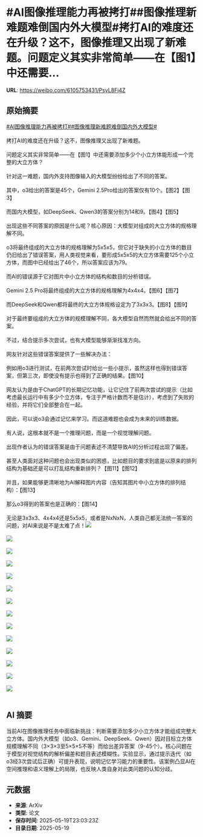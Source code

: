 # #AI图像推理能力再被拷打##图像推理新难题难倒国内外大模型#拷打AI的难度还在升级？这不，图像推理又出现了新难题。问题定义其实非常简单——在【图1】中还需要...

**URL**: https://weibo.com/6105753431/PsyL8Fj4Z

## 原始摘要

<a href="https://m.weibo.cn/search?containerid=231522type%3D1%26t%3D10%26q%3D%23AI%E5%9B%BE%E5%83%8F%E6%8E%A8%E7%90%86%E8%83%BD%E5%8A%9B%E5%86%8D%E8%A2%AB%E6%8B%B7%E6%89%93%23&amp;extparam=%23AI%E5%9B%BE%E5%83%8F%E6%8E%A8%E7%90%86%E8%83%BD%E5%8A%9B%E5%86%8D%E8%A2%AB%E6%8B%B7%E6%89%93%23" data-hide=""><span class="surl-text">#AI图像推理能力再被拷打#</span></a><a href="https://m.weibo.cn/search?containerid=231522type%3D1%26t%3D10%26q%3D%23%E5%9B%BE%E5%83%8F%E6%8E%A8%E7%90%86%E6%96%B0%E9%9A%BE%E9%A2%98%E9%9A%BE%E5%80%92%E5%9B%BD%E5%86%85%E5%A4%96%E5%A4%A7%E6%A8%A1%E5%9E%8B%23&amp;extparam=%23%E5%9B%BE%E5%83%8F%E6%8E%A8%E7%90%86%E6%96%B0%E9%9A%BE%E9%A2%98%E9%9A%BE%E5%80%92%E5%9B%BD%E5%86%85%E5%A4%96%E5%A4%A7%E6%A8%A1%E5%9E%8B%23" data-hide=""><span class="surl-text">#图像推理新难题难倒国内外大模型#</span></a><br><br>拷打AI的难度还在升级？这不，图像推理又出现了新难题。<br><br>问题定义其实非常简单——在【图1】中还需要添加多少个小立方体能形成一个完整的大立方体？<br><br>针对这一难题，国内外支持图像输入的大模型纷纷给出了不同的答案。<br><br>其中，o3给出的答案是45个，Gemini 2.5Pro给出的答案仅有10个。【图2】【图3】<br><br>而国内大模型，如DeepSeek、Qwen3的答案分别为14和9。【图4】【图5】<br><br>出现这些不同答案的原因是什么呢？核心原因：大模型对组成的大立方体的规格理解不同。<br><br>o3将最终组成的大立方体的规格理解为5x5x5，但它对于缺失的小立方体的数目仍旧给出了错误答案，用人类视觉来看，要形成5x5x5的大立方体需要125个小立方体，而图中已经给出了46个，所以答案应该为79。<br><br>而AI的错误源于它对图片中小立方体的结构和数目的分析错误。<br><br>Gemini 2.5 Pro将最终组成的大立方体的规格理解为4x4x4。【图6】【图7】<br><br>而DeepSeek和Qwen都将最终的大立方体规格设定为了3x3x3。【图8】【图9】<br><br>对于最终要组成的大立方体的规模理解不同，各大模型自然而然就会给出不同的答案。<br><br>不过，结合提示多次尝试，也有大模型能够渐渐找准方向。<br><br>网友针对这些错误答案提供了一些解决办法：<br><br>例如用o3进行测试，在前两次尝试时给出一些小提示，虽然这样也得到错误答案，但第三次，即使没有提示也得到了正确的结果。【图10】<br><br>网友认为是由于ChatGPT的长期记忆功能，让它记住了前两次尝试的提示（比如考虑最长运行中有多少个立方体，专注于严格计数而不是估计），考虑到了失败的经验，并将它们全部整合在一起。<br><br>因此，可以说o3会通过记忆来学习。而这道难题也会成为未来的训练数据。<br><br>有人说，这根本就不是一个推理问题，而是一个视觉理解问题。<br><br>出现作者认为的错误答案是由于问题表述不清楚导致AI的分析过程出现了偏差。<br><br>甚至人类面对这种问题也会出现类似的困惑，比如题目的要求到底是以原来的排列结构为基础还是可以打乱结构重新排列？【图11】【图12】<br><br>并且，如果能够更清晰地为AI解释图片内容（告知其图片中小立方体的排列结构）：【图13】<br><br>那么o3得到的答案也是正确的：【图14】<br><br>无论是3x3x3、4x4x4还是5x5x5，或者是NxNxN，人类自己都无法统一答案的问题，对AI来说是不是太难了点！<img style="" src="https://tvax1.sinaimg.cn/large/006Fd7o3gy1i1kxi6rdilj30hs0gi7am.jpg" referrerpolicy="no-referrer"><br><br><img style="" src="https://tvax3.sinaimg.cn/large/006Fd7o3gy1i1kxi8sxtpj30zk0tt45x.jpg" referrerpolicy="no-referrer"><br><br><img style="" src="https://tvax2.sinaimg.cn/large/006Fd7o3gy1i1kxia1fibj316v074ab7.jpg" referrerpolicy="no-referrer"><br><br><img style="" src="https://tvax4.sinaimg.cn/large/006Fd7o3gy1i1kxic3abbj30zk0dgdib.jpg" referrerpolicy="no-referrer"><br><br><img style="" src="https://tvax1.sinaimg.cn/large/006Fd7o3gy1i1kxidwtaaj30zk0f541j.jpg" referrerpolicy="no-referrer"><br><br><img style="" src="https://tvax1.sinaimg.cn/large/006Fd7o3gy1i1kxigb8zhj30zk0tt45x.jpg" referrerpolicy="no-referrer"><br><br><img style="" src="https://tvax2.sinaimg.cn/large/006Fd7o3gy1i1kxiidt3nj30zk0cqjua.jpg" referrerpolicy="no-referrer"><br><br><img style="" src="https://tvax3.sinaimg.cn/large/006Fd7o3gy1i1kxikqmytj30zk0grq78.jpg" referrerpolicy="no-referrer"><br><br><img style="" src="https://tvax3.sinaimg.cn/large/006Fd7o3gy1i1kxim1vt0j310y0740uk.jpg" referrerpolicy="no-referrer"><br><br><img style="" src="https://tvax3.sinaimg.cn/large/006Fd7o3gy1i1kxinzrt3j30hs0kwn0l.jpg" referrerpolicy="no-referrer"><br><br><img style="" src="https://tvax1.sinaimg.cn/large/006Fd7o3gy1i1kxism5udj30zk0fnwol.jpg" referrerpolicy="no-referrer"><br><br><img style="" src="https://tvax3.sinaimg.cn/large/006Fd7o3gy1i1kxiufvesj30zk0g5n4n.jpg" referrerpolicy="no-referrer"><br><br><img style="" src="https://tvax4.sinaimg.cn/large/006Fd7o3gy1i1kxiw5a26j30pq0pun0r.jpg" referrerpolicy="no-referrer"><br><br><img style="" src="https://tvax4.sinaimg.cn/large/006Fd7o3gy1i1kxixwqybj30zk0iotax.jpg" referrerpolicy="no-referrer"><br><br>

## AI 摘要

当前AI在图像推理任务中面临新挑战：判断需要添加多少小立方体才能组成完整大立方体。国内外大模型（如o3、Gemini、DeepSeek、Qwen）因对目标立方体规模理解不同（3×3×3至5×5×5不等）而给出差异答案（9-45个）。核心问题在于模型对视觉结构的解析偏差和题目表述模糊性。实验显示，通过提示迭代（如o3经3次尝试后正确）可提升表现，说明记忆学习能力的重要性。该案例凸显AI在空间推理和语义理解上的局限，也反映人类自身对此类问题的认知分歧。

## 元数据

- **来源**: ArXiv
- **类型**: 论文
- **保存时间**: 2025-05-19T23:03:23Z
- **目录日期**: 2025-05-19
